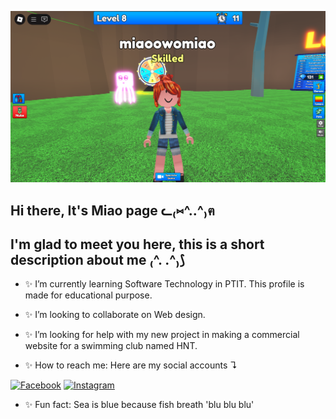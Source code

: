 
![Roblox Screenshot](https://github.com/miao0w025/miao0w025/blob/main/RobloxScreenShot20250919_215822177.png?raw=true)

## Hi there, It's Miao page ᓚ₍⑅^..^₎ฅ

## I'm glad to meet you here, this is a short description about me ₍^. .^₎⟆

- ✨ I’m currently learning Software Technology in PTIT. This profile is made for educational purpose.

- ✨ I’m looking to collaborate on Web design.

- ✨ I’m looking for help with my new project in making a commercial website for a swimming club named HNT.

- ✨ How to reach me: Here are my social accounts ↴

[![Facebook](https://img.shields.io/badge/-Facebook-1877F2?style=flat&logo=facebook&logoColor=white)](https://www.facebook.com/miao.OwO25)
[![Instagram](https://img.shields.io/badge/-Instagram-E4405F?style=flat&logo=instagram&logoColor=white)](https://www.instagram.com/owo.miao/)

- ✨ Fun fact: Sea is blue because fish breath 'blu blu blu'
